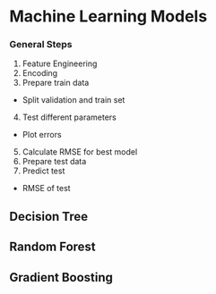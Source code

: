 # Machine Learning Models
### General Steps
1. Feature Engineering
2. Encoding
3. Prepare train data
  - Split validation and train set
4. Test different parameters
  - Plot errors
5. Calculate RMSE for best model
6. Prepare test data
7. Predict test 
  - RMSE of test

## Decision Tree 


## Random Forest

## Gradient Boosting


